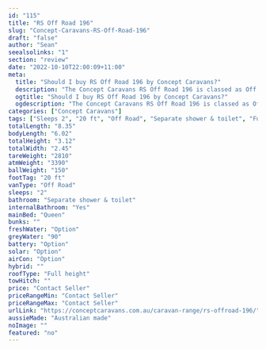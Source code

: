 ```yaml
---
id: "115"
title: "RS Off Road 196"
slug: "Concept-Caravans-RS-Off-Road-196"
draft: "false"
author: "Sean"
seealsolinks: "1"
section: "review"
date: "2022-10-10T22:00:09+11:00"
meta:
  title: "Should I buy RS Off Road 196 by Concept Caravans?"
  description: "The Concept Caravans RS Off Road 196 is classed as Off Road, and sleeps 2 people. It is Australian made and comes in at 20 ft. It generally has Separate shower & toilet."
  ogtitle: "Should I buy RS Off Road 196 by Concept Caravans?"
  ogdescription: "The Concept Caravans RS Off Road 196 is classed as Off Road, and sleeps 2 people. It is Australian made and comes in at 20 ft. It generally has Separate shower & toilet."
categories: ["Concept Caravans"]
tags: ["Sleeps 2", "20 ft", "Off Road", "Separate shower & toilet", "Full height", "Price Unknown", "Australian made"]
totalLength: "8.35"
bodyLength: "6.02"
totalHeight: "3.12"
totalWidth: "2.45"
tareWeight: "2810"
atmWeight: "3390"
ballWeight: "150"
footTag: "20 ft"
vanType: "Off Road"
sleeps: "2"
bathroom: "Separate shower & toilet"
internalBathroom: "Yes"
mainBed: "Queen"
bunks: ""
freshWater: "Option"
greyWater: "90"
battery: "Option"
solar: "Option"
airCon: "Option"
hybrid: ""
roofType: "Full height"
towHitch: ""
price: "Contact Seller"
priceRangeMin: "Contact Seller"
priceRangeMax: "Contact Seller"
urlLink: "https://conceptcaravans.com.au/caravan-range/rs-offroad-196/"
aussieMade: "Australian made"
noImage: ""
featured: "no"
---
```

